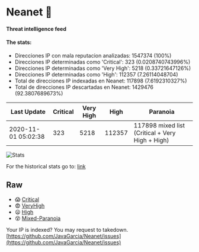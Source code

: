 # Neanet :hocho:
#### Threat intelligence feed
#### The stats:

- Direcciones IP con mala reputacion analizadas: 1547374 (100%)
- Direcciones IP determinadas como 'Critical':  323 (0.0208740743996%)
- Direcciones IP determinadas como 'Very High':  5218 (0.33721647126%)
- Direcciones IP determinadas como 'High':  112357 (7.26114048704)
- Total de direcciones IP indexadas en Neanet:  117898 (7.6192310327%)
- Total de direcciones IP descartadas en Neanet:  1429476 (92.3807689673%)

| Last Update | Critical | Very High | High | Paranoia |
| --- | --- | --- | --- | --- |
| 2020-11-01 05:02:38 | 323 | 5218 | 112357 | 117898 mixed list (Critical + Very High + High)|

![Stats](https://docs.google.com/spreadsheets/d/e/2PACX-1vSnaNMIXVabIpDJjufMlzH7poXnshF3mgd8Is1g9ytUEzVsP5my4Trn8f-xkoLLQ38xpL3HtmUexLo6/pubchart?oid=501124687&format=image)

For the historical stats go to: [link](/stats.csv)
## Raw
- :scream: [Critical](https://raw.githubusercontent.com/JavaGarcia/Neanet/master/blacklists/neanet_critical.txt)
- :fearful: [VeryHigh](https://raw.githubusercontent.com/JavaGarcia/Neanet/master/blacklists/neanet_veryHigh.txtt)
- :frowning: [High](https://raw.githubusercontent.com/JavaGarcia/Neanet/master/blacklists/neanet_high.txt)
- :dizzy_face: [Mixed-Paranoia](https://raw.githubusercontent.com/JavaGarcia/Neanet/master/blacklists/neanet_all.txt)


Your IP is indexed? You may request to takedown. [https://github.com/JavaGarcia/Neanet/issues](https://github.com/JavaGarcia/Neanet/issues)


























































































































































































































































































































































































































































































































































































































































































































































































































































































































































































































































































































































































































































































































































































































































































































































































































































































































































































































































































